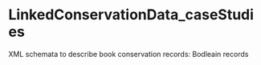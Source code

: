 # LinkedConservationData_caseStudies
XML schemata to describe book conservation records: Bodleain records
